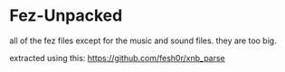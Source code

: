 # Fez-Unpacked
all of the fez files except for the music and sound files.
they are too big.

extracted using this:
https://github.com/fesh0r/xnb_parse
